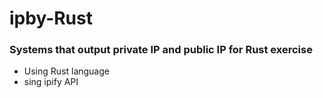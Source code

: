 # ipby-Rust
### Systems that output private IP and public IP for Rust exercise

- Using Rust language
- sing ipify API
